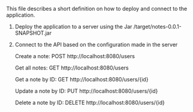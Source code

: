 This file describes a short definition on how to deploy and connect to the application.

1. Deploy the application to a server using the Jar
/target/notes-0.0.1-SNAPSHOT.jar
2. Connect to the API based on the configuration made in the server 
    
    Create a note: POST http://localhost:8080/users
   
    Get all notes: GET http://localhost:8080/users
   
    Get a note by ID: GET http://localhost:8080/users/{id}
   
    Update a note by ID: PUT http://localhost:8080/users/{id}
   
    Delete a note by ID: DELETE http://localhost:8080/users/{id}
